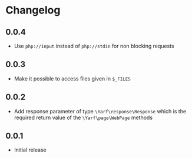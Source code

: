 # Changelog

## 0.0.4

- Use `php://input` instead of `php://stdin` for non blocking requests

## 0.0.3

- Make it possible to access files given in `$_FILES`

## 0.0.2

- Add response parameter of type `\Yarf\response\Response` which is the required return value of the `\Yarf\page\WebPage` methods

## 0.0.1

- Initial release
